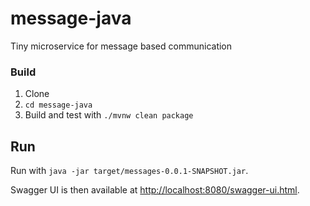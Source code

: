 # message-java
  Tiny microservice for message based communication 


### Build 

1. Clone 
2. `cd message-java`
3. Build and test with `./mvnw clean package`

## Run
Run with `java -jar target/messages-0.0.1-SNAPSHOT.jar`.

Swagger UI is then available at [http://localhost:8080/swagger-ui.html](http://localhost:8080/swagger-ui.html).

